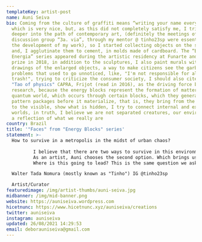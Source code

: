 ```yaml
---
templateKey: artist-post
name: Auni Seiva
bio: Coming from the culture of graffiti means “writing your name everywhere”,
  which is very nice, but, as this did not completely satisfy me, I tried to go
  deeper into the path of contemporary art, (definitely the meetings of the art
  discussion group “3a. via”, through my mentor @ tinho23sp were essential for
  the development of my work), so I started collecting objects on the street,
  and, I agglutinate them to cement, in molds made of cardboard. The “Blocos de
  Energia” series appeared during the artistic residency at Funarte and won me a
  prize in 2018, in addition to the sculptures, I also paint murals with
  drawings of the enlarged objects, a way to make citizens see the garbage
  problems that used to go unnoticed, like, "I'm not responsible for all that
  trash!", trying to criticize the consumer society, I should also cite the book
  "Tao of physics" CAPRA, Frijot (read in 2016), as the driving force behind my
  research, because the energy blocks represent the formation of matter in the
  quantum world, which occurs through certain blocks, which they generate
  pattern packages before it materialize, that is, they bring from the invisible
  to the visible, show what is hidden, I try to connect internal and external
  worlds, in truth, I believe we are not separated creatures, our environment is
  a reflection of what we really are
country: Brazil
title: '"Faces" from "Energy Blocks" series'
statement: >-
  How to survive in a metropolis in the midst of urban chaos?
          
          I believe that there are two ways to survive in this environment: Being part of a system created for this purpose or not being part of this system.        
          As an artist, Auni chooses the second option. Which brings us to another question: How to survive in this environment without surrendering to this system? I think the first step is to have faith. And she has a lot of it.  Adept of the quantum thought of the materialization of thoughts and the creation of her own reality in a multiverse of possibilities, she goes searching for her treasures in the midst of urban chaos, collecting and gathering them.  Transforming them into objects of power, trophies, symbols that she displays as a surviving warrior in a dystopian world.  Like Augusto de Campos, she transforms garbage into luxury and her fantasy into reality. And it is with this background that she enters the virtual universe. The metaverses, the internet, the cryptocurrencies, the digital world. In this universe where everything is possible, her faith has no limits.  And within the unlimited she goes on creating her own universe.  Her path is still young and her exploration is still beginning.  But as a survivor of São Paulo's urban chaos, she is exploring and adapting to this new environment without fear and with a lot of joy. Her objects gain life, gain a function, multiply, and are agglutinated with her own body, which now also becomes a work of art. 
          Where is this going to lead? This is the same question we ask ourselves when we are faced with this new multiverse of possibilities that every day becomes more real among our species. The digital world. The cryptocurrencies. NFT.

  Walter Tada Nomura (mostly known as "Tinho") IG @tinho23sp

  Artist/Curator
featuredimage: /img/artist-thumbs/auni-seiva.jpg
midbanner: /img/mid-banner.png
website: https://auniseiva.wordpress.com
hicetnunc: https://www.hicetnunc.xyz/auniseiva/creations
twitter: auniseiva
instagram: auniseiva
updated: 26/08/2021 14:29:53
email: deborauniseiva@gmail.com
---
```

